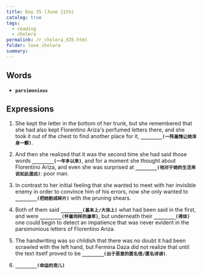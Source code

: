 ```yaml
---
title: Day 35 (June 11th)
catalog: true
tags: 
  - reading
  - cholera
permalink: /r_cholera_d35.html
folder: love_cholera
summary: 
---
```


## Words

-   <b data-toggle="tooltip" data-original-title="{{site.data.glossary.parsimonious}}">`parsimonious`</b>



## Expressions

1.  She kept the letter in the bottom of her trunk, but she remembered that she had also kept Florentino Ariza's perfumed letters there, and she took it out of the chest to find another place for it, <b data-toggle="tooltip" data-original-title="{{site.data.answers.35_a}}">`________(一阵羞愧让她浑身一颤)`</b>.

2.  And then she realized that it was the second time she had said those words <b data-toggle="tooltip" data-original-title="{{site.data.answers.35_b}}">`________(一年多以来)`</b>, and for a moment she thought about Florentino Ariza, and even she was surprised at <b data-toggle="tooltip" data-original-title="{{site.data.answers.35_b2}}">`________(他对于她的生活来说如此遥远)`</b>: poor man.

3.  In contrast to her initial feeling that she wanted to meet with her invisible enemy in order to convince him of his errors, now she only wanted to <b data-toggle="tooltip" data-original-title="{{site.data.answers.35_c}}">`________(把她割成碎片)`</b> with the pruning shears.

4.  Both of them said <b data-toggle="tooltip" data-original-title="{{site.data.answers.35_d}}">`________(基本上/大体上)`</b> what had been said in the first, and were <b data-toggle="tooltip" data-original-title="{{site.data.answers.35_d2}}">`________(怀着同样的谦卑)`</b>, but underneath their <b data-toggle="tooltip" data-original-title="{{site.data.answers.35_d3}}">`________(得体)`</b> one could begin to detect an impatience that was never evident in the parsimonious letters of Florentino Ariza.

5.   The handwriting was so childish that there was no doubt it had been scrawled with the left hand, but Fermina Daza did not realize that until the text itself proved to be <b data-toggle="tooltip" data-original-title="{{site.data.answers.35_e}}">`________(出于恶意的匿名信/匿名诽谤)`</b>.

6.   <b data-toggle="tooltip" data-original-title="{{site.data.answers.35_f}}">`________(命运的宠儿)`</b>
